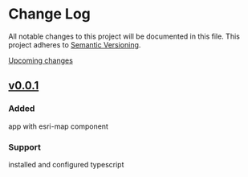# Change Log

All notable changes to this project will be documented in this file.
This project adheres to [Semantic Versioning](http://semver.org/).

[Upcoming changes][unreleased]

## [v0.0.1]

### Added 
app with esri-map component

### Support
installed and configured typescript

[unreleased]: https://github.com/tomwayson/angular2-esri/compare/v0.0.1...HEAD
[v0.0.1]: https://github.com/tomwayson/angular2-esri/commits/v0.0.1
